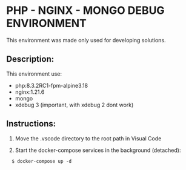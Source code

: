 # PHP - NGINX - MONGO DEBUG ENVIRONMENT

This environment was made only used for developing solutions.
## Description: 
This environment use:
- php:8.3.2RC1-fpm-alpine3.18
- nginx:1.21.6
- mongo
- xdebug 3 (important, with xdebug 2 dont work)

## Instructions: 
1. Move the .vscode directory to the root path in Visual Code

1. Start the docker-compose services in the background (detached):
  ```
    $ docker-compose up -d
  ```